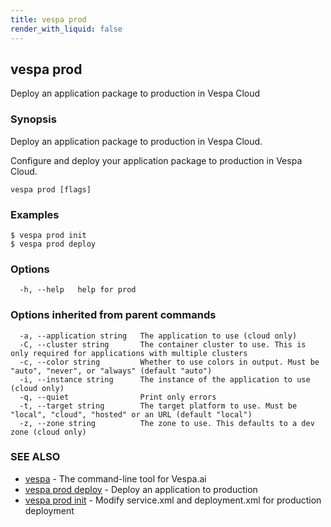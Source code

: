 ```yaml
---
title: vespa prod
render_with_liquid: false
---
```


## vespa prod

Deploy an application package to production in Vespa Cloud

### Synopsis

Deploy an application package to production in Vespa Cloud.

Configure and deploy your application package to production in Vespa Cloud.

```
vespa prod [flags]
```

### Examples

```
$ vespa prod init
$ vespa prod deploy
```

### Options

```
  -h, --help   help for prod
```

### Options inherited from parent commands

```
  -a, --application string   The application to use (cloud only)
  -C, --cluster string       The container cluster to use. This is only required for applications with multiple clusters
  -c, --color string         Whether to use colors in output. Must be "auto", "never", or "always" (default "auto")
  -i, --instance string      The instance of the application to use (cloud only)
  -q, --quiet                Print only errors
  -t, --target string        The target platform to use. Must be "local", "cloud", "hosted" or an URL (default "local")
  -z, --zone string          The zone to use. This defaults to a dev zone (cloud only)
```

### SEE ALSO

* [vespa](vespa.html)	 - The command-line tool for Vespa.ai
* [vespa prod deploy](vespa_prod_deploy.html)	 - Deploy an application to production
* [vespa prod init](vespa_prod_init.html)	 - Modify service.xml and deployment.xml for production deployment

